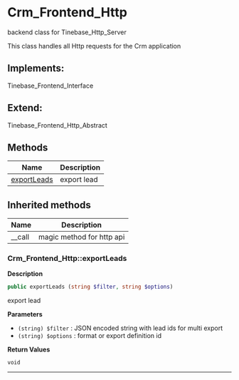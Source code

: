 # Crm_Frontend_Http  

backend class for Tinebase_Http_Server

This class handles all Http requests for the Crm application  

## Implements:
Tinebase_Frontend_Interface

## Extend:

Tinebase_Frontend_Http_Abstract

## Methods

| Name | Description |
|------|-------------|
|[exportLeads](#crm_frontend_httpexportleads)|export lead|

## Inherited methods

| Name | Description |
|------|-------------|
|__call|magic method for http api|



### Crm_Frontend_Http::exportLeads  

**Description**

```php
public exportLeads (string $filter, string $options)
```

export lead 

 

**Parameters**

* `(string) $filter`
: JSON encoded string with lead ids for multi export  
* `(string) $options`
: format or export definition id  

**Return Values**

`void`


<hr />

